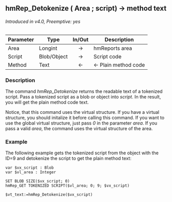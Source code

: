 ## hmRep_Detokenize ( Area ; script) → method text
###### Introduced in v4.0, Preemptive: yes

|Parameter|Type|In/Out|Description
|---|---|:---:|---
|Area|Longint|→|hmReports area
|Script|Blob/Object|→|Script code
|Method|Text|←|<- Plain method code

### Description
The command *hmRep_Detokenize* returns the readable text of a tokenized script. Pass a tokenized script as a blob or object into *script*. In the result, you will get the plain method code text.

Notice, that this command uses the virtual structure. If you have a virtual structure, you should initalize it before calling this command.
If you want to use the global virtual structure, just pass *0* in the parameter *area*. If you pass a valid *area*, the command uses the virtual structure of the area.

### Example
The following example gets the tokenized script from the object with the ID=9 and detokenize the script to get the plain method text:

```4d
var $vx_script : Blob
var $vl_area : Integer

SET BLOB SIZE($vx_script; 0)
hmRep_GET TOKENIZED SCRIPT($vl_area; 0; 9; $vx_script)

$vt_text:=hmRep_Detokenize($vx_script)
```
